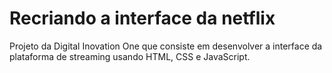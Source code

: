 # Recriando a interface da netflix
 Projeto da Digital Inovation One que consiste em desenvolver a interface da plataforma de streaming usando HTML, CSS e JavaScript.

